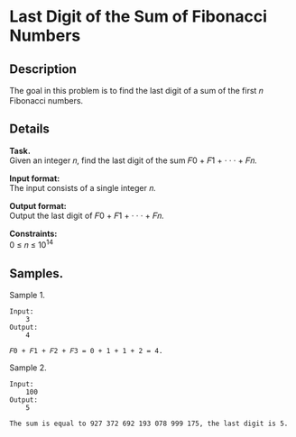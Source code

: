 # Last Digit of the Sum of Fibonacci Numbers

## Description
The goal in this problem is to find the last digit of a sum of the first 𝑛 Fibonacci numbers.

## Details
**Task.** <br>
Given an integer 𝑛, find the last digit of the sum 𝐹0 + 𝐹1 + · · · + 𝐹𝑛.

**Input format:**<br> 
The input consists of a single integer 𝑛.

**Output format:** <br>
 Output the last digit of 𝐹0 + 𝐹1 + · · · + 𝐹𝑛.

**Constraints:** <br>
0 ≤ 𝑛 ≤ 10<sup>14</sup>


## Samples.
Sample 1.
    
    Input:
        3
    Output:
        4
    
    𝐹0 + 𝐹1 + 𝐹2 + 𝐹3 = 0 + 1 + 1 + 2 = 4.

Sample 2.
    
    Input:
        100
    Output:
        5
    
    The sum is equal to 927 372 692 193 078 999 175, the last digit is 5.
